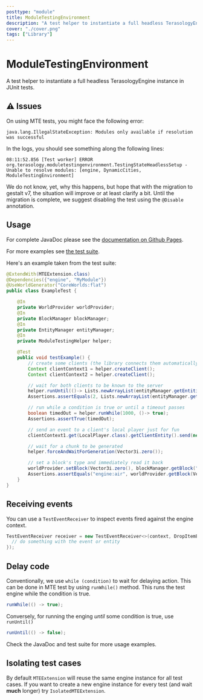 ```yaml
---
posttype: "module" 
title: ModuleTestingEnvironment
description: "A test helper to instantiate a full headless TerasologyEngine instance."
cover: "./cover.png"
tags: ["Library"]
---
```

# ModuleTestingEnvironment

A test helper to instantiate a full headless TerasologyEngine instance in JUnit tests.

## ⚠️ Issues

On using MTE tests, you might face the following error:
```
java.lang.IllegalStateException: Modules only available if resolution was successful
```
In the logs, you should see something along the following lines:
```
08:11:52.856 [Test worker] ERROR org.terasology.moduletestingenvironment.TestingStateHeadlessSetup - Unable to resolve modules: [engine, DynamicCities, ModuleTestingEnvironment]
```

We do not know, yet, why this happens, but hope that with the migration to gestalt v7, the situation will improve or at least clarify a bit.
Until the migration is complete, we suggest disabling the test using the `@Disable` annotation.

## Usage

For complete JavaDoc please see the [documentation on Github Pages](https://terasology.github.io/ModuleTestingEnvironment/).

For more examples see
[the test suite](https://github.com/terasology/ModuleTestingEnvironment/tree/master/src/test/java/org/terasology/moduletestingenvironment).

Here's an example taken from the test suite:

```java
@ExtendWith(MTEExtension.class)
@Dependencies({"engine", "MyModule"})
@UseWorldGenerator("CoreWorlds:flat")
public class ExampleTest {

    @In
    private WorldProvider worldProvider;
    @In
    private BlockManager blockManager;
    @In
    private EntityManager entityManager;
    @In
    private ModuleTestingHelper helper;

    @Test
    public void testExample() {
        // create some clients (the library connects them automatically)
        Context clientContext1 = helper.createClient();
        Context clientContext2 = helper.createClient();

        // wait for both clients to be known to the server
        helper.runUntil(()-> Lists.newArrayList(entityManager.getEntitiesWith(ClientComponent.class)).size() == 2);
        Assertions.assertEquals(2, Lists.newArrayList(entityManager.getEntitiesWith(ClientComponent.class)).size());

        // run while a condition is true or until a timeout passes
        boolean timedOut = helper.runWhile(1000, ()-> true);
        Assertions.assertTrue(timedOut);

        // send an event to a client's local player just for fun
        clientContext1.get(LocalPlayer.class).getClientEntity().send(new ResetCameraEvent());

        // wait for a chunk to be generated
        helper.forceAndWaitForGeneration(Vector3i.zero());

        // set a block's type and immediately read it back
        worldProvider.setBlock(Vector3i.zero(), blockManager.getBlock("engine:air"));
        Assertions.assertEquals("engine:air", worldProvider.getBlock(Vector3f.zero()).getURI().toString());
    }
}
```

## Receiving events

You can use a `TestEventReceiver` to inspect events fired against the engine context.

```java
TestEventReceiver receiver = new TestEventReceiver<>(context, DropItemEvent.class, (event, entity) -> {
  // do something with the event or entity
});
```

## Delay code

Conventionally, we use `while (condition)` to wait for delaying action. This can be done in MTE test by using
`runWhile()` method. This runs the test engine while the condition is true.

```java
runWhile(() -> true);
```

Conversely, for running the enging _until_ some condition is true, use `runUntil()`

```java
runUntil(() -> false);
```

Check the JavaDoc and test suite for more usage examples.

## Isolating test cases

By default `MTEExtension` will reuse the same engine instance for all test cases. If you want to create a new engine
instance for every test (and wait **much** longer) try `IsolatedMTEExtension`.
